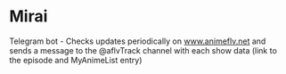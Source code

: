# Mirai
Telegram bot - Checks updates periodically on www.animeflv.net and sends a message to the @aflvTrack channel with each show data (link to the episode and MyAnimeList entry)
